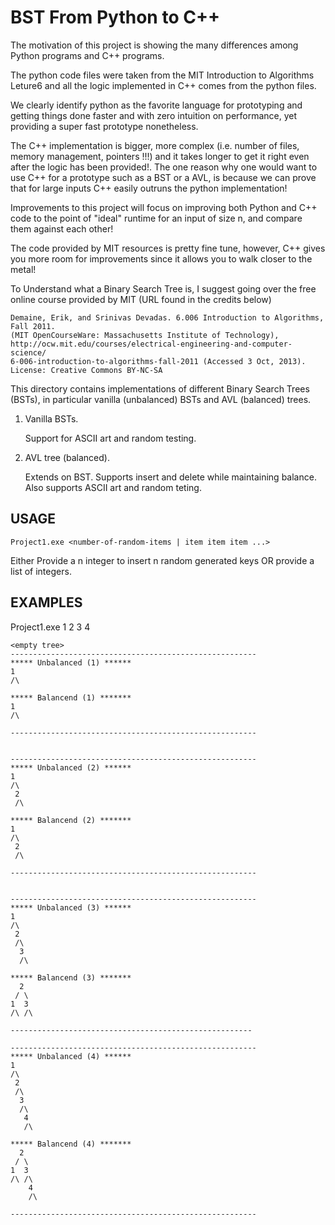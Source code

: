 BST From Python to C++
======================

The motivation of this project is showing the many differences among
Python programs and C++ programs. 

The python code files were taken from the MIT Introduction to Algorithms 
Leture6 and all the logic implemented in C++ comes from the python files.

We clearly identify python as the favorite language for prototyping and 
getting things done faster and with zero intuition on performance, yet 
providing a super fast prototype nonetheless.

The C++ implementation is bigger, more complex (i.e. number of files, 
memory management, pointers !!!) and it takes longer to get it right even 
after the logic has been provided!. The one reason why one would want to 
use C++ for a prototype such as a BST or a AVL, is because we can prove that
for large inputs C++ easily outruns the python implementation!

Improvements to this project will focus on improving both Python and C++ code
to the point of "ideal" runtime for an input of size n, and compare them
against each other!

The code provided by MIT resources is pretty fine tune, however, C++ gives you
more room for improvements since it allows you to walk closer to the metal!

To Understand what a Binary Search Tree is, I suggest going over the free online
course provided by MIT (URL found in the credits below)

```
Demaine, Erik, and Srinivas Devadas. 6.006 Introduction to Algorithms, Fall 2011. 
(MIT OpenCourseWare: Massachusetts Institute of Technology), 
http://ocw.mit.edu/courses/electrical-engineering-and-computer-science/
6-006-introduction-to-algorithms-fall-2011 (Accessed 3 Oct, 2013). 
License: Creative Commons BY-NC-SA
```

This directory contains implementations of different Binary Search Trees
(BSTs), in particular vanilla (unbalanced) BSTs and AVL (balanced) trees.

1. Vanilla BSTs.

   Support for ASCII art and random testing.

2. AVL tree (balanced).

   Extends on BST. Supports insert and delete while maintaining balance.  
   Also supports ASCII art and random teting.

USAGE
-----
```
Project1.exe <number-of-random-items | item item item ...>
```

Either Provide a n integer to insert n random generated keys OR
provide a list of integers.

EXAMPLES
--------

Project1.exe 1 2 3 4

```
<empty tree>
-------------------------------------------------------
***** Unbalanced (1) ******
1
/\

***** Balancend (1) *******
1
/\

-------------------------------------------------------


-------------------------------------------------------
***** Unbalanced (2) ******
1
/\
 2
 /\

***** Balancend (2) *******
1
/\
 2
 /\

-------------------------------------------------------


-------------------------------------------------------
***** Unbalanced (3) ******
1
/\
 2
 /\
  3
  /\

***** Balancend (3) *******
  2
 / \
1  3
/\ /\

------------------------------------------------------

-------------------------------------------------------
***** Unbalanced (4) ******
1
/\
 2
 /\
  3
  /\
   4
   /\

***** Balancend (4) *******
  2
 / \
1  3
/\ /\
    4
    /\

-------------------------------------------------------

```

